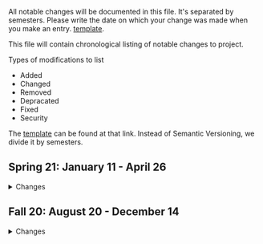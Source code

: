 All notable changes will be documented in this file. It's separated by semesters. Please write the date on which your change was made when you make an entry.
 [template](https://keepachangelog.com/en/1.0.0/).

This file will contain chronological listing of notable changes to project.

Types of modifications to list

- Added
- Changed
- Removed
- Depracated
- Fixed
- Security

The [template](https://keepachangelog.com/en/1.0.0/) can be found at that link. Instead of Semantic Versioning, we divide it by semesters.

## Spring 21: January 11 - April 26

<details>

  <summary> Changes </summary>

### Added
### Changed
### Removed
### Depracated
### Fixed
### Security

</details>

## Fall 20: August 20 - December 14

<details>

  <summary> Changes </summary>

### Added
- Changlog to track notable changes: 10/21/20
### Changed
- Structure of sections in README into collapsable sections: 10/20/20
- Structure of Scripting sections in README so that the script explanations come before the execution step: 10/01/20
### Removed
### Depracated
### Fixed
### Security

</details>
